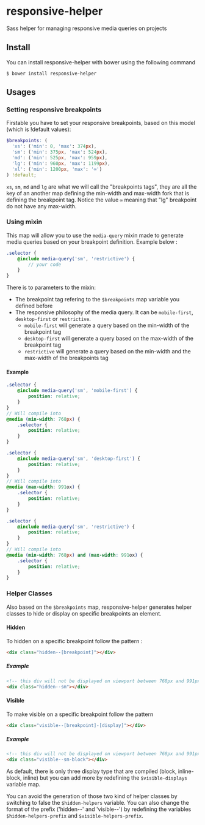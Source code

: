 # responsive-helper
Sass helper for managing responsive media queries on projects

## Install
You can install responsive-helper with bower using the following command
```shell
$ bower install responsive-helper
```

## Usages

### Setting responsive breakpoints
Firstable you have to set your responsive breakpoints, based on this model (which is !default values):

```scss
$breakpoints: (
  'xs': ('min': 0, 'max': 374px),
  'sm': ('min': 375px, 'max': 524px),
  'md': ('min': 525px, 'max': 959px),
  'lg': ('min': 960px, 'max': 1199px),
  'xl': ('min': 1200px, 'max': '∞')
) !default;
```

`xs`, `sm`, `md` and `lg` are what we will call the "breakpoints tags", they are all the key of an another map defining the min-width and max-width fork that is defining the breakpoint tag. Notice the value `∞` meaning that "lg" breakpoint do not have any max-width.

### Using mixin
This map will allow you to use the `media-query` mixin made to generate media queries based on your breakpoint definition. Example below :
```scss
.selector {
    @include media-query('sm', 'restrictive') {
        // your code
    }
}
```

There is to parameters to the mixin:
* The breakpoint tag refering to the `$breakpoints` map variable you defined before
* The responsive philosophy of the media query. It can be `mobile-first`, `desktop-first` or `restrictive`.
    * `mobile-first` will generate a query based on the min-width of the breakpoint tag
    * `desktop-first` will generate a query based on the max-width of the breakpoint tag
    * `restrictive` will generate a query based on the min-width and the max-width of the breakpoints tag

#### Example
```scss
.selector {
    @include media-query('sm', 'mobile-first') {
        position: relative;
    }
}
// Will compile into
@media (min-width: 768px) {
    .selector {
        position: relative;
    }
}

.selector {
    @include media-query('sm', 'desktop-first') {
        position: relative;
    }
}
// Will compile into
@media (max-width: 991ox) {
    .selector {
        position: relative;
    }
}

.selector {
    @include media-query('sm', 'restrictive') {
        position: relative;
    }
}
// Will compile into
@media (min-width: 768px) and (max-width: 991ox) {
    .selector {
        position: relative;
    }
}
```

### Helper Classes
Also based on the `$breakpoints` map, responsive-helper generates helper classes to hide or display on specific breakpoints an element.

#### Hidden
To hidden on a specific breakpoint follow the pattern :
```html
<div class="hidden--[breakpoint]"></div>
```

##### Example
```html
<!-- this div will not be displayed on viewport between 768px and 991px -->
<div class="hidden--sm"></div>
```


#### Visible
To make visible on a specific breakpoint follow the pattern
```html
<div class="visible--[breakpoint]-[display]"></div>
```

##### Example
```html
<!-- this div will not be displayed on viewport between 768px and 991px -->
<div class="visible--sm-block"></div>
```

As default, there is only three display type that are compiled (block, inline-block, inline) but you can add more by redefining the `$visible-displays` variable map.

You can avoid the generation of those two kind of helper classes by switching to false the `$hidden-helpers` variable. You can also change the format of the prefix ('hidden--' and 'visible--') by redefining the variables `$hidden-helpers-prefix` and `$visible-helpers-prefix`.
